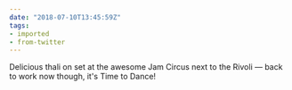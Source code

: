 ```yaml
---
date: "2018-07-10T13:45:59Z"
tags:
- imported
- from-twitter
---
```

Delicious thali on set at the awesome Jam Circus next to the Rivoli — back to work now though, it's Time to Dance\!
